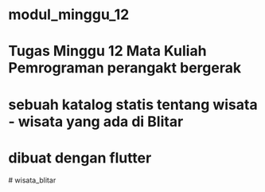# modul_minggu_12

# Tugas Minggu 12 Mata Kuliah Pemrograman perangakt bergerak

# sebuah katalog statis tentang wisata - wisata yang ada di Blitar

# dibuat dengan flutter

#   w i s a t a _ b l i t a r 
 
 
